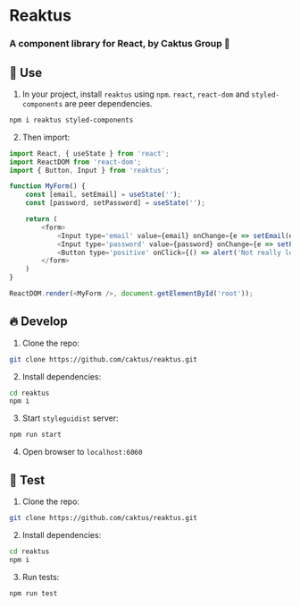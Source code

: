 # Reaktus
### A component library for React, by Caktus Group 🌵

## 🚀 Use
1. In your project, install `reaktus` using `npm`. `react`, `react-dom` and `styled-components` are peer dependencies.
```bash
npm i reaktus styled-components
```
  
2. Then import:
```javascript
import React, { useState } from 'react';
import ReactDOM from 'react-dom';
import { Button, Input } from 'reaktus';

function MyForm() {
    const [email, setEmail] = useState('');
    const [password, setPassword] = useState('');

    return (
        <form>
            <Input type='email' value={email} onChange={e => setEmail(e.target.value)} label="Email" />
            <Input type='password' value={password} onChange={e => setPassword(e.target.value)} label="Password" />
            <Button type='positive' onClick={() => alert('Not really logging in.')}>Log in!</Button>
        </form>
    )
}

ReactDOM.render(<MyForm />, document.getElementById('root'));
```
  
  
## 🔥 Develop
1. Clone the repo:
```bash
git clone https://github.com/caktus/reaktus.git
```
  
2. Install dependencies:
```bash
cd reaktus
npm i
```
  
3. Start `styleguidist` server:
```bash
npm run start
```

4. Open browser to `localhost:6060`


## 🔨 Test
1. Clone the repo:
```bash
git clone https://github.com/caktus/reaktus.git
```
  
2. Install dependencies:
```bash
cd reaktus
npm i
```

3. Run tests:
```bash
npm run test
```

